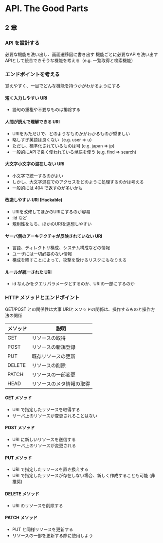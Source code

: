 # API. The Good Parts
## 2 章

### API を設計する
必要な機能を洗い出し、画面遷移図に書き出す
機能ごとに必要なAPIを洗い出す
APIとして統合できそうな機能を考える（e.g. 一覧取得と検索機能）

### エンドポイントを考える
覚えやすく、一目でどんな機能を持つかがわかるようにする

#### 短く入力しやすい URI
  - 語句の重複や不要なものは排除する
#### 人間が読んで理解できる URI
  - URIをみただけで、どのようなものかがわかるものが望ましい
  - 略しすぎ英語は良くない（e.g. user => u）
  - ただし、標準化されているものは可 (e.g. japan => jp)
  - 一般的にAPIで良く使われている単語を使う (e.g. find => search)
#### 大文字小文字の混在しない URI
  - 小文字で統一するのがよい
  - しかし、大文字混在でのアクセスをどのように処理するのかは考える
  - 一般的には 404 で返すのが多いかも
#### 改造しやすい URI (Hackable)
  - URIを改修してほかのURIにするのが容易
  - :id など
  - 規則性をもち、ほかのURIを連想しやすい
#### サーバ側のアーキテクチャが反映されていない URI
  - 言語、ディレクトリ構成、システム構成などの情報
  - ユーザには一切必要のない情報
  - 構成を晒すことによって、攻撃を受けるリスクにもなりえる
#### ルールが統一された URI
  - id なんかをクエリパラメータとするのか、URIの一部にするのか

### HTTP メソッドとエンドポイント
GET/POST との関係性は大事
URIとメソッドの関係は、操作するものと操作方法の関係

|メソッド|説明|
|-|-|
|GET|リソースの取得|
|POST|リソースの新規登録|
|PUT|既存リソースの更新|
|DELETE|リソースの削除|
|PATCH|リソースの一部変更|
|HEAD|リソースのメタ情報の取得|

#### GET メソッド
  - URI で指定したリソースを取得する
  - サーバ上のリソースが変更されることはない

#### POST メソッド
  - URI に新しいリソースを送信する
  - サーバ上のリソースが変更される

#### PUT メソッド
  - URI で指定したリソースを置き換えする
  - URI で指定したリソースが存在しない場合、新しく作成することも可能 (非推奨)

#### DELETE メソッド
  - URI のリソースを削除する

#### PATCH メソッド
  - PUT と同様リソースを更新する
  - リソースの一部を更新する際に使用しよう
